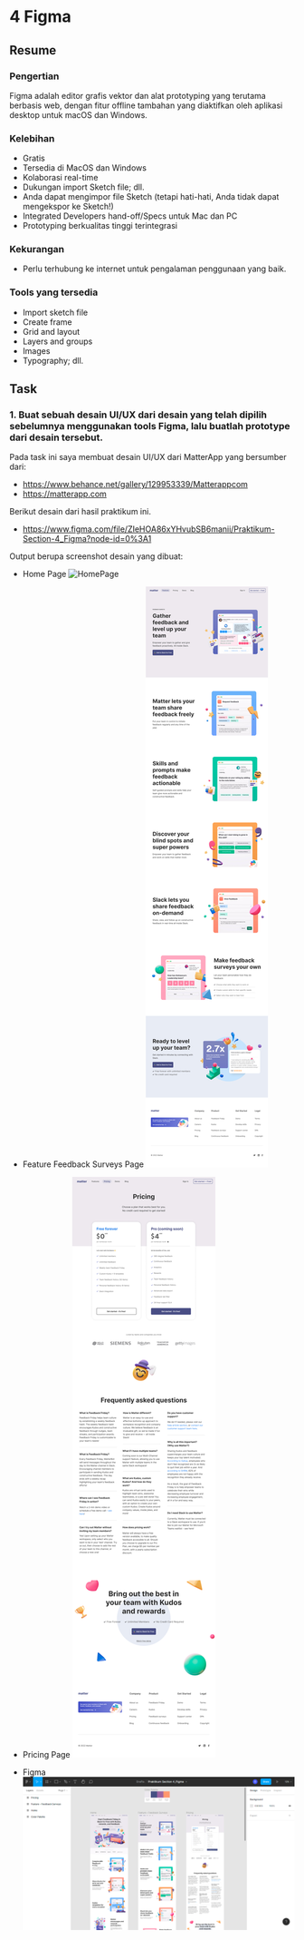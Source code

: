 # 4 Figma

## Resume

### Pengertian

Figma adalah editor grafis vektor dan alat prototyping yang terutama berbasis web, dengan fitur offline tambahan yang diaktifkan oleh aplikasi desktop untuk macOS dan Windows.

### Kelebihan

- Gratis
- Tersedia di MacOS dan Windows
- Kolaborasi real-time
- Dukungan import Sketch file; dll.
- Anda dapat mengimpor file Sketch (tetapi hati-hati, Anda tidak dapat mengekspor ke Sketch!)
- Integrated Developers hand-off/Specs untuk Mac dan PC
- Prototyping berkualitas tinggi terintegrasi

### Kekurangan

- Perlu terhubung ke internet untuk pengalaman penggunaan yang baik.

### Tools yang tersedia

- Import sketch file
- Create frame
- Grid and layout
- Layers and groups
- Images
- Typography; dll.

## Task

### 1. Buat sebuah desain UI/UX dari desain yang telah dipilih sebelumnya menggunakan tools Figma, lalu buatlah prototype dari desain tersebut.

Pada task ini saya membuat desain UI/UX dari MatterApp yang bersumber dari:
- https://www.behance.net/gallery/129953339/Matterappcom
- https://matterapp.com

Berikut desain dari hasil praktikum ini.

- https://www.figma.com/file/ZIeHOA86xYHvubSB6manii/Praktikum-Section-4_Figma?node-id=0%3A1

Output berupa screenshot desain yang dibuat:

- Home Page
![HomePage](./screenshots/HomePage.jpg)

- Feature Feedback Surveys Page
![FeatureFeedbackSurveysPage](./screenshots/FeatureFeedbackSurveysPage.jpg)

- Pricing Page
![PricingPage](./screenshots/PricingPage.jpg)

- Figma
![Figma](./screenshots/Figma.png)
